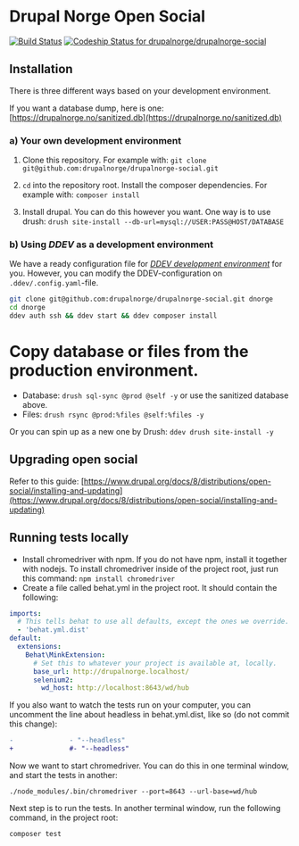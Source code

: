 # Drupal Norge Open Social

[![Build Status](https://travis-ci.org/drupalnorge/drupalnorge-social.svg?branch=master)](https://travis-ci.org/drupalnorge/drupalnorge-social)
[![Codeship Status for drupalnorge/drupalnorge-social](https://app.codeship.com/projects/525f87b0-5a06-0137-ba3d-4a0526517f15/status?branch=master)](https://app.codeship.com/projects/342327)

## Installation

There is three different ways based on your development environment.

If you want a database dump, here is one: [https://drupalnorge.no/sanitized.db](https://drupalnorge.no/sanitized.db)

### a) Your own development environment

1. Clone this repository. For example with: `git clone git@github.com:drupalnorge/drupalnorge-social.git`

2. `cd` into the repository root. Install the composer dependencies. For example with: `composer install`

3. Install drupal. You can do this however you want. One way is to use drush: `drush site-install --db-url=mysql://USER:PASS@HOST/DATABASE`


### b) Using *DDEV* as a development environment

We have a ready configuration file for _[DDEV development environment](https://ddev.readthedocs.io)_ for you. However, you can modify the DDEV-configuration on `.ddev/.config.yaml`-file.

```bash
git clone git@github.com:drupalnorge/drupalnorge-social.git dnorge
cd dnorge
ddev auth ssh && ddev start && ddev composer install
```

# Copy database or files from the production environment.
- Database: `drush sql-sync @prod @self -y` or use the sanitized database above. 
- Files: `drush rsync @prod:%files @self:%files -y`

Or you can spin up as a new one by Drush: `ddev drush site-install -y`

## Upgrading open social

Refer to this guide: [https://www.drupal.org/docs/8/distributions/open-social/installing-and-updating](https://www.drupal.org/docs/8/distributions/open-social/installing-and-updating)

## Running tests locally

- Install chromedriver with npm. If you do not have npm, install it together with nodejs. To install chromedriver inside of the project root, just run this command: `npm install chromedriver`
- Create a file called behat.yml in the project root. It should contain the following:

```yml
imports:
  # This tells behat to use all defaults, except the ones we override.
  - 'behat.yml.dist'
default:
  extensions:
    Behat\MinkExtension:
      # Set this to whatever your project is available at, locally.
      base_url: http://drupalnorge.localhost/
      selenium2:
        wd_host: http://localhost:8643/wd/hub
```

If you also want to watch the tests run on your computer, you can uncomment the line about headless in behat.yml.dist, like so (do not commit this change):

```diff
-              - "--headless"
+              #- "--headless"
```

Now we want to start chromedriver. You can do this in one terminal window, and start the tests in another:

```
./node_modules/.bin/chromedriver --port=8643 --url-base=wd/hub
```

Next step is to run the tests. In another terminal window, run the following command, in the project root:

```
composer test
```
